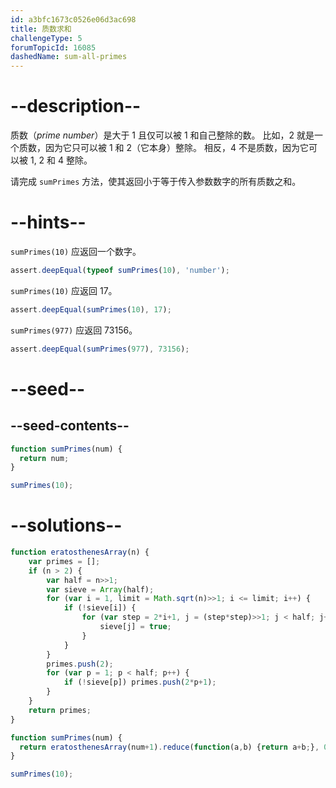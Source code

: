 ```yaml
---
id: a3bfc1673c0526e06d3ac698
title: 质数求和
challengeType: 5
forumTopicId: 16085
dashedName: sum-all-primes
---
```


# --description--

质数（<dfn>prime number</dfn>）是大于 1 且仅可以被 1 和自己整除的数。 比如，2 就是一个质数，因为它只可以被 1 和 2（它本身）整除。 相反，4 不是质数，因为它可以被 1, 2 和 4 整除。

请完成 `sumPrimes` 方法，使其返回小于等于传入参数数字的所有质数之和。

# --hints--

`sumPrimes(10)` 应返回一个数字。

```js
assert.deepEqual(typeof sumPrimes(10), 'number');
```

`sumPrimes(10)` 应返回 17。

```js
assert.deepEqual(sumPrimes(10), 17);
```

`sumPrimes(977)` 应返回 73156。

```js
assert.deepEqual(sumPrimes(977), 73156);
```

# --seed--

## --seed-contents--

```js
function sumPrimes(num) {
  return num;
}

sumPrimes(10);
```

# --solutions--

```js
function eratosthenesArray(n) {
    var primes = [];
    if (n > 2) {
        var half = n>>1;
        var sieve = Array(half);
        for (var i = 1, limit = Math.sqrt(n)>>1; i <= limit; i++) {
            if (!sieve[i]) {
                for (var step = 2*i+1, j = (step*step)>>1; j < half; j+=step) {
                    sieve[j] = true;
                }
            }
        }
        primes.push(2);
        for (var p = 1; p < half; p++) {
            if (!sieve[p]) primes.push(2*p+1);
        }
    }
    return primes;
}

function sumPrimes(num) {
  return eratosthenesArray(num+1).reduce(function(a,b) {return a+b;}, 0);
}

sumPrimes(10);
```
